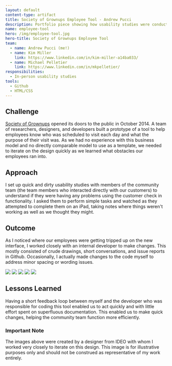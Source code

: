 ```yaml
---
layout: default
content-type: artifact
title: Society of Grownups Employee Tool - Andrew Pucci
description: Portfolio piece showing how usability studies were conducted to improve an internal tool at Society of Grownups.
name: employee-tool
hero: /img/employee-tool.jpg
hero-title: Society of Grownups Employee Tool
team: 
  - name: Andrew Pucci (me!)
  - name: Kim Miller
    link: https://www.linkedin.com/in/kim-miller-a14ba033/
  - name: Michael Pelletier
    link: https://www.linkedin.com/in/mkpelletier/
responsibilities:
  - In-person usability studies
tools:
  - Github
  - HTML/CSS
---
```


## Challenge
[Society of Grownups](https://www.societyofgrownups.com) opened its doors to the public in October 2014. A team of researchers, designers, and developers built a prototype of a tool to help employees know who was scheduled to visit each day and what the purpose of their visit was. As we had no experience with this business model and no directly comparable model to use as a template, we needed to iterate on the design quickly as we learned what obstacles our employees ran into.

## Approach
I set up quick and dirty usability studies with members of the community team (the team members who interacted directly with our customers) to understand if they were having any problems using the customer check in functionality. I asked them to perform simple tasks and watched as they attempted to complete them on an iPad, taking notes where things weren't working as well as we thought they might.

## Outcome
As I noticed where our employees were getting tripped up on the new interface, I worked closely with an internal developer to make changes. This mostly consisted of crude drawings, short conversations, and issue reports in Github. Occasionally, I actually made changes to the code myself to address minor spacing or wording issues.

<div class="carousel carousel-slider">
  <a class="carousel-item" href="#one!"><img src="/img/employee-tool-1.png"></a>
  <a class="carousel-item" href="#two!"><img src="/img/employee-tool-2.png"></a>
  <a class="carousel-item" href="#three!"><img src="/img/employee-tool-3.png"></a>
  <a class="carousel-item" href="#four!"><img src="/img/employee-tool-4.png"></a>
  <a class="carousel-item" href="#five!"><img src="/img/employee-tool-5.png"></a>
</div>

## Lessons Learned
Having a short feedback loop between myself and the developer who was responsible for coding this tool enabled us to act quickly and with little effort spent on superfluous documentation. This enabled us to make quick changes, helping the community team function more efficiently.

### Important Note
The images above were created by a designer from IDEO with whom I worked very closely to iterate on this design. This image is for illustrative purposes only and should not be construed as representative of my work entirely.